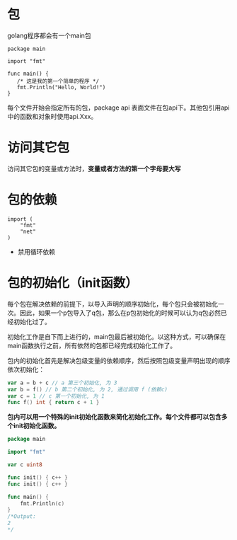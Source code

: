 # 包

golang程序都会有一个main包

```golang
package main

import "fmt"

func main() {
   /* 这是我的第一个简单的程序 */
   fmt.Println("Hello, World!")
}
```

每个文件开始会指定所有的包，package api 表面文件在包api下。其他包引用api中的函数和对象时使用api.Xxx。

# 访问其它包

访问其它包的变量或方法时，**变量或者方法的第一个字母要大写**

# 包的依赖

```golang
import (
    "fmt"
    "net"
)
```



- 禁用循环依赖

# 包的初始化（init函数）

每个包在解决依赖的前提下，以导入声明的顺序初始化，每个包只会被初始化一次。因此，如果一个p包导入了q包，那么在p包初始化的时候可以认为q包必然已经初始化过了。

初始化工作是自下而上进行的，main包最后被初始化。以这种方式，可以确保在main函数执行之前，所有依然的包都已经完成初始化工作了。

包内的初始化首先是解决包级变量的依赖顺序，然后按照包级变量声明出现的顺序依次初始化：

```go
var a = b + c // a 第三个初始化, 为 3
var b = f() // b 第二个初始化, 为 2, 通过调用 f (依赖c)
var c = 1 // c 第一个初始化, 为 1
func f() int { return c + 1 }
```

**包内可以用一个特殊的init初始化函数来简化初始化工作。每个文件都可以包含多个init初始化函数。**

```go
package main

import "fmt"

var c uint8

func init() { c++ }
func init() { c++ }

func main() {
	fmt.Println(c)
}
/*Output:
2
*/
```



